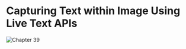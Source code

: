 # Capturing Text within Image Using Live Text APIs
![Chapter 39](https://github.com/user-attachments/assets/12a9acc3-40c3-4d56-b5a7-a1012d763b4b)
